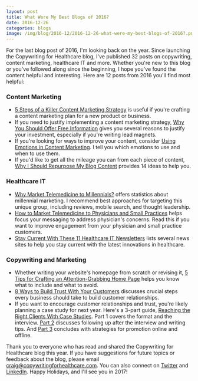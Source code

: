```yaml
--- 
layout: post
title: What Were My Best Blogs of 2016?
date: 2016-12-26
categories: blogs
image: /img/blog/2016-12/2016-12-26-what-were-my-best-blogs-of-2016?.png
---
```


For the last blog post of 2016, I'm looking back on the year. Since launching the Copywriting for Healthcare blog, I've published 32 posts on copywriting, content marketing, healthcare IT and more. Whether you're new to this blog or you've followed along since the beginning, I hope you've found the content helpful and interesting. Here are 12 posts from 2016 you'll find most helpful:

### Content Marketing

* [5 Steps of a Killer Content Marketing Strategy](http://www.copywritingforhealthcare.com/blogs/2016/09/12/5-steps-of-a-killer-content-marketing-strategy.html) is useful if you're crafting a content marketing plan for a new product or business.
* If you need to justify implementing a content marketing strategy, [Why You Should Offer Free Information](http://www.copywritingforhealthcare.com/blogs/2016/10/03/why-you-should-offer-free-information.html) gives you several reasons to justify your investment, especially if you're writing lead magnets.
* If you're looking for ways to improve your content, consider [Using Emotions in Content Marketing](http://www.copywritingforhealthcare.com/blogs/2016/08/29/using-emotion-in-content-marketing.html). I tell you which emotions to use and when to use them.
* If you'd like to get all the mileage you can from each piece of content, [Why I Should Repurpose My Blog Content](http://www.copywritingforhealthcare.com/blogs/2016/08/29/why-i-should-repurpose-my-blog-content.html) provides 14 ideas to help you.

### Healthcare IT

* [Why Market Telemedicine to Millennials?](http://www.copywritingforhealthcare.com/blogs/2016/10/24/why-market-telemedicine-to-millennials.html) offers statistics about millennial marketing. I recommend best approaches for targeting this unique group, including reviews, mobile search, and thought leadership.
* [How to Market Telemedicine to Physicians and Small Practices](http://www.copywritingforhealthcare.com/blogs/2016/10/17/how-to-market-telemedicine-to-physicians-and-small-practices.html) helps focus your messaging to address physician's concerns. Read this if you want to improve engagement from your physician and small practice customers.
* [Stay Current With These 11 Healthcare IT Newsletters](http://www.copywritingforhealthcare.com/blogs/2016/09/19/stay-current-with-these-11-healthcare-it-newsletters.html) lists several news sites to help you stay current with the latest innovations in healthcare.

### Copywriting and Marketing 

* Whether writing your website's homepage from scratch or revising it, [5 Tips for Crafting an Attention-Grabbing Home Page](http://www.copywritingforhealthcare.com/blogs/2016/07/25/5-tips-for-crafting-an-attention-grabbing-home-page.html) helps you know what to include and what to avoid.
* [8 Ways to Build Trust With Your Customers](http://www.copywritingforhealthcare.com/blogs/2016/08/15/8-ways-to-build-trust-with-your-customers.html) discusses crucial steps every business should take to build customer relationships.
* If you want to encourage customer relationships and trust, you're likely planning a case study for next year. Here's a 3-part guide, [Reaching the Right Clients With Case Studies](http://www.copywritingforhealthcare.com/blogs/2016/11/21/reaching-the-right-clients-with-case-studies.html). Part 1 covers the format and the interview. [Part 2](http://www.copywritingforhealthcare.com/blogs/2016/11/28/reaching-the-right-customers-with-case-studies-part-2.html) discusses following up after the interview and writing tips. And [Part 3](http://www.copywritingforhealthcare.com/blogs/2016/12/05/reaching-the-right-customers-with-case-studies-part-3.html) concludes with strategies for promotion online and offline.

Thank you to everyone who has read and shared the Copywriting for Healthcare blog this year. If you have suggestions for future topics or feedback about the blog, please email craig@copywritingforhealthcare.com. You can also connect on [Twitter](https://twitter.com/CWarren_Writer) and [LinkedIn](https://www.linkedin.com/in/craigwarrenwriter). Happy Holidays, and I'll see you in 2017!
